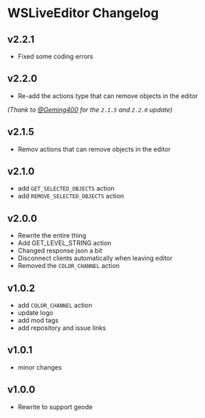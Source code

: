 # WSLiveEditor Changelog

## v2.2.1
- Fixed some coding errors

## v2.2.0
- Re-add the actions type that can remove objects in the editor

*(Thank to [@Geming400](https://github.com/Geming400) for the `2.1.5` and `2.2.0` update)*

## v2.1.5
- Remov actions that can remove objects in the editor

## v2.1.0
- add `GET_SELECTED_OBJECTS` action
- add `REMOVE_SELECTED_OBJECTS` action

## v2.0.0
- Rewrite the entire thing
- Add GET_LEVEL_STRING action
- Changed response json a bit
- Disconnect clients automatically when leaving editor
- Removed the `COLOR_CHANNEL` action

## v1.0.2
- add `COLOR_CHANNEL` action
- update logo
- add mod tags
- add repository and issue links
## v1.0.1
- minor changes
## v1.0.0
- Rewrite to support geode